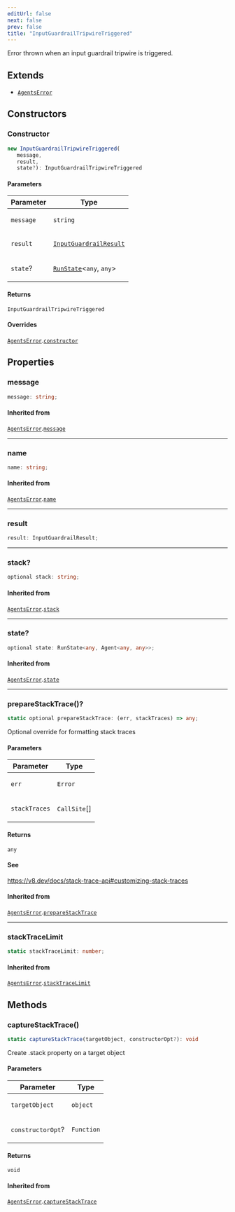 ```yaml
---
editUrl: false
next: false
prev: false
title: "InputGuardrailTripwireTriggered"
---
```


Error thrown when an input guardrail tripwire is triggered.

## Extends

- [`AgentsError`](/openai-agents-js/openai/agents/classes/agentserror/)

## Constructors

### Constructor

```ts
new InputGuardrailTripwireTriggered(
   message, 
   result, 
   state?): InputGuardrailTripwireTriggered
```

#### Parameters

<table>
<thead>
<tr>
<th>Parameter</th>
<th>Type</th>
</tr>
</thead>
<tbody>
<tr>
<td>

`message`

</td>
<td>

`string`

</td>
</tr>
<tr>
<td>

`result`

</td>
<td>

[`InputGuardrailResult`](/openai-agents-js/openai/agents/interfaces/inputguardrailresult/)

</td>
</tr>
<tr>
<td>

`state`?

</td>
<td>

[`RunState`](/openai-agents-js/openai/agents/classes/runstate/)\<`any`, `any`\>

</td>
</tr>
</tbody>
</table>

#### Returns

`InputGuardrailTripwireTriggered`

#### Overrides

[`AgentsError`](/openai-agents-js/openai/agents/classes/agentserror/).[`constructor`](/openai-agents-js/openai/agents/classes/agentserror/#constructor)

## Properties

### message

```ts
message: string;
```

#### Inherited from

[`AgentsError`](/openai-agents-js/openai/agents/classes/agentserror/).[`message`](/openai-agents-js/openai/agents/classes/agentserror/#message)

***

### name

```ts
name: string;
```

#### Inherited from

[`AgentsError`](/openai-agents-js/openai/agents/classes/agentserror/).[`name`](/openai-agents-js/openai/agents/classes/agentserror/#name)

***

### result

```ts
result: InputGuardrailResult;
```

***

### stack?

```ts
optional stack: string;
```

#### Inherited from

[`AgentsError`](/openai-agents-js/openai/agents/classes/agentserror/).[`stack`](/openai-agents-js/openai/agents/classes/agentserror/#stack)

***

### state?

```ts
optional state: RunState<any, Agent<any, any>>;
```

#### Inherited from

[`AgentsError`](/openai-agents-js/openai/agents/classes/agentserror/).[`state`](/openai-agents-js/openai/agents/classes/agentserror/#state)

***

### prepareStackTrace()?

```ts
static optional prepareStackTrace: (err, stackTraces) => any;
```

Optional override for formatting stack traces

#### Parameters

<table>
<thead>
<tr>
<th>Parameter</th>
<th>Type</th>
</tr>
</thead>
<tbody>
<tr>
<td>

`err`

</td>
<td>

`Error`

</td>
</tr>
<tr>
<td>

`stackTraces`

</td>
<td>

`CallSite`[]

</td>
</tr>
</tbody>
</table>

#### Returns

`any`

#### See

https://v8.dev/docs/stack-trace-api#customizing-stack-traces

#### Inherited from

[`AgentsError`](/openai-agents-js/openai/agents/classes/agentserror/).[`prepareStackTrace`](/openai-agents-js/openai/agents/classes/agentserror/#preparestacktrace)

***

### stackTraceLimit

```ts
static stackTraceLimit: number;
```

#### Inherited from

[`AgentsError`](/openai-agents-js/openai/agents/classes/agentserror/).[`stackTraceLimit`](/openai-agents-js/openai/agents/classes/agentserror/#stacktracelimit)

## Methods

### captureStackTrace()

```ts
static captureStackTrace(targetObject, constructorOpt?): void
```

Create .stack property on a target object

#### Parameters

<table>
<thead>
<tr>
<th>Parameter</th>
<th>Type</th>
</tr>
</thead>
<tbody>
<tr>
<td>

`targetObject`

</td>
<td>

`object`

</td>
</tr>
<tr>
<td>

`constructorOpt`?

</td>
<td>

`Function`

</td>
</tr>
</tbody>
</table>

#### Returns

`void`

#### Inherited from

[`AgentsError`](/openai-agents-js/openai/agents/classes/agentserror/).[`captureStackTrace`](/openai-agents-js/openai/agents/classes/agentserror/#capturestacktrace)
